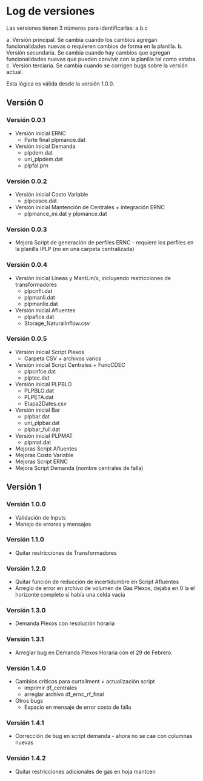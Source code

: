 # Log de versiones

Las versiones tienen 3 números para identificarlas: a.b.c

a. Versión principal. Se cambia cuando los cambios agregan funcionalidades nuevas o requieren cambios de forma en la planilla.
b. Versión secundaria. Se cambia cuando hay cambios que agregan funcionalidades nuevas que pueden convivir con la planilla tal como estaba.
c. Versión terciaria. Se cambia cuando se corrigen bugs sobre la versión actual.

Esta lógica es válida desde la versión 1.0.0.

## Versión 0

### Versión 0.0.1

- Versión inicial ERNC
  - Parte final plpmance.dat
- Versión inicial Demanda
  - plpdem.dat
  - uni_plpdem.dat
  - plpfal.prn

### Versión 0.0.2

- Versión inicial Costo Variable
  - plpcosce.dat
- Versión inicial Mantención de Centrales + integración ERNC
  - plpmance_ini.dat y plpmance.dat

### Versión 0.0.3

- Mejora Script de generación de perfiles ERNC - requiere los perfiles en la planilla IPLP (no en una carpeta centralizada)

### Versión 0.0.4

- Versión inicial Líneas y MantLin/x, incluyendo restricciones de transformadores
  - plpcnfli.dat
  - plpmanli.dat
  - plpmanlix.dat
- Versión inicial Afluentes
  - plpaflce.dat
  - Storage_NaturalInflow.csv

### Versión 0.0.5

- Versión inicial Script Plexos
  - Carpeta CSV + archivos varios
- Versión inicial Script Centrales + FuncCDEC
  - plpcnfce.dat
  - plptec.dat
- Versión inicial PLPBLO
  - PLPBLO.dat
  - PLPETA.dat 
  - Etapa2Dates.csv
- Versión inicial Bar
  - plpbar.dat
  - uni_plpbar.dat
  - plpbar_full.dat
- Versión inicial PLPMAT
  - plpmat.dat
- Mejoras Script Afluentes
- Mejoras Costo Variable
- Mejoras Script ERNC
- Mejora Script Demanda (nombre centrales de falla)

## Versión 1

### Versión 1.0.0

- Validación de Inputs
- Manejo de errores y mensajes 

### Versión 1.1.0

- Quitar restricciones de Transformadores

### Versión 1.2.0

- Quitar función de reducción de incertidumbre en Script Afluentes
- Arreglo de error en archivo de volumen de Gas Plexos, dejaba en 0 la el horizonte completo si había una celda vacía

### Versión 1.3.0

 - Demanda Plexos con resolución horaria

### Versión 1.3.1

- Arreglar bug en Demanda Plexos Horaria con el 29 de Febrero.

### Versión 1.4.0

- Cambios críticos para curtailment + actualización script
  - imprimir df_centrales
  - arreglar archivo df_ernc_rf_final
- Otros bugs
  - Espacio en mensaje de error costo de falla

### Versión 1.4.1

- Corrección de bug en script demanda - ahora no se cae con columnas nuevas

### Versión 1.4.2

- Quitar restricciones adicionales de gas en hoja mantcen